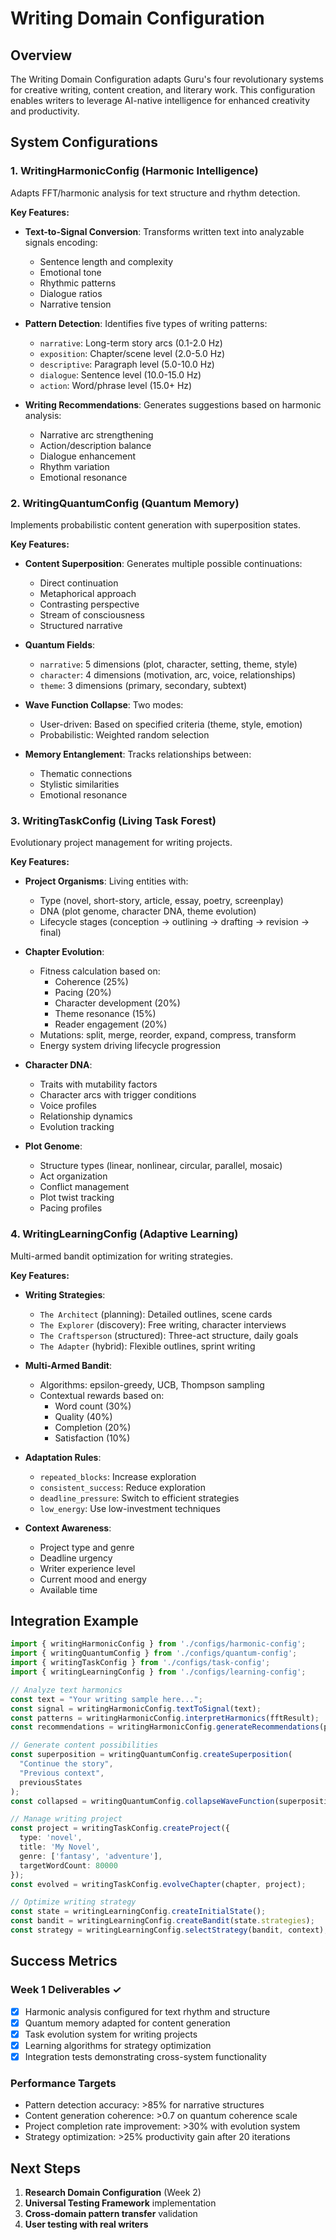# Writing Domain Configuration

## Overview

The Writing Domain Configuration adapts Guru's four revolutionary systems for creative writing, content creation, and literary work. This configuration enables writers to leverage AI-native intelligence for enhanced creativity and productivity.

## System Configurations

### 1. WritingHarmonicConfig (Harmonic Intelligence)

Adapts FFT/harmonic analysis for text structure and rhythm detection.

**Key Features:**
- **Text-to-Signal Conversion**: Transforms written text into analyzable signals encoding:
  - Sentence length and complexity
  - Emotional tone
  - Rhythmic patterns
  - Dialogue ratios
  - Narrative tension
  
- **Pattern Detection**: Identifies five types of writing patterns:
  - `narrative`: Long-term story arcs (0.1-2.0 Hz)
  - `exposition`: Chapter/scene level (2.0-5.0 Hz)
  - `descriptive`: Paragraph level (5.0-10.0 Hz)
  - `dialogue`: Sentence level (10.0-15.0 Hz)
  - `action`: Word/phrase level (15.0+ Hz)

- **Writing Recommendations**: Generates suggestions based on harmonic analysis:
  - Narrative arc strengthening
  - Action/description balance
  - Dialogue enhancement
  - Rhythm variation
  - Emotional resonance

### 2. WritingQuantumConfig (Quantum Memory)

Implements probabilistic content generation with superposition states.

**Key Features:**
- **Content Superposition**: Generates multiple possible continuations:
  - Direct continuation
  - Metaphorical approach
  - Contrasting perspective
  - Stream of consciousness
  - Structured narrative

- **Quantum Fields**:
  - `narrative`: 5 dimensions (plot, character, setting, theme, style)
  - `character`: 4 dimensions (motivation, arc, voice, relationships)
  - `theme`: 3 dimensions (primary, secondary, subtext)

- **Wave Function Collapse**: Two modes:
  - User-driven: Based on specified criteria (theme, style, emotion)
  - Probabilistic: Weighted random selection

- **Memory Entanglement**: Tracks relationships between:
  - Thematic connections
  - Stylistic similarities
  - Emotional resonance

### 3. WritingTaskConfig (Living Task Forest)

Evolutionary project management for writing projects.

**Key Features:**
- **Project Organisms**: Living entities with:
  - Type (novel, short-story, article, essay, poetry, screenplay)
  - DNA (plot genome, character DNA, theme evolution)
  - Lifecycle stages (conception → outlining → drafting → revision → final)
  
- **Chapter Evolution**:
  - Fitness calculation based on:
    - Coherence (25%)
    - Pacing (20%)
    - Character development (20%)
    - Theme resonance (15%)
    - Reader engagement (20%)
  - Mutations: split, merge, reorder, expand, compress, transform
  - Energy system driving lifecycle progression

- **Character DNA**:
  - Traits with mutability factors
  - Character arcs with trigger conditions
  - Voice profiles
  - Relationship dynamics
  - Evolution tracking

- **Plot Genome**:
  - Structure types (linear, nonlinear, circular, parallel, mosaic)
  - Act organization
  - Conflict management
  - Plot twist tracking
  - Pacing profiles

### 4. WritingLearningConfig (Adaptive Learning)

Multi-armed bandit optimization for writing strategies.

**Key Features:**
- **Writing Strategies**:
  - `The Architect` (planning): Detailed outlines, scene cards
  - `The Explorer` (discovery): Free writing, character interviews
  - `The Craftsperson` (structured): Three-act structure, daily goals
  - `The Adapter` (hybrid): Flexible outlines, sprint writing

- **Multi-Armed Bandit**:
  - Algorithms: epsilon-greedy, UCB, Thompson sampling
  - Contextual rewards based on:
    - Word count (30%)
    - Quality (40%)
    - Completion (20%)
    - Satisfaction (10%)

- **Adaptation Rules**:
  - `repeated_blocks`: Increase exploration
  - `consistent_success`: Reduce exploration
  - `deadline_pressure`: Switch to efficient strategies
  - `low_energy`: Use low-investment techniques

- **Context Awareness**:
  - Project type and genre
  - Deadline urgency
  - Writer experience level
  - Current mood and energy
  - Available time

## Integration Example

```typescript
import { writingHarmonicConfig } from './configs/harmonic-config';
import { writingQuantumConfig } from './configs/quantum-config';
import { writingTaskConfig } from './configs/task-config';
import { writingLearningConfig } from './configs/learning-config';

// Analyze text harmonics
const text = "Your writing sample here...";
const signal = writingHarmonicConfig.textToSignal(text);
const patterns = writingHarmonicConfig.interpretHarmonics(fftResult);
const recommendations = writingHarmonicConfig.generateRecommendations(patterns);

// Generate content possibilities
const superposition = writingQuantumConfig.createSuperposition(
  "Continue the story",
  "Previous context",
  previousStates
);
const collapsed = writingQuantumConfig.collapseWaveFunction(superposition, 'user', criteria);

// Manage writing project
const project = writingTaskConfig.createProject({
  type: 'novel',
  title: 'My Novel',
  genre: ['fantasy', 'adventure'],
  targetWordCount: 80000
});
const evolved = writingTaskConfig.evolveChapter(chapter, project);

// Optimize writing strategy
const state = writingLearningConfig.createInitialState();
const bandit = writingLearningConfig.createBandit(state.strategies);
const strategy = writingLearningConfig.selectStrategy(bandit, context);
```

## Success Metrics

### Week 1 Deliverables ✓
- [x] Harmonic analysis configured for text rhythm and structure
- [x] Quantum memory adapted for content generation
- [x] Task evolution system for writing projects
- [x] Learning algorithms for strategy optimization
- [x] Integration tests demonstrating cross-system functionality

### Performance Targets
- Pattern detection accuracy: >85% for narrative structures
- Content generation coherence: >0.7 on quantum coherence scale
- Project completion rate improvement: >30% with evolution system
- Strategy optimization: >25% productivity gain after 20 iterations

## Next Steps

1. **Research Domain Configuration** (Week 2)
2. **Universal Testing Framework** implementation
3. **Cross-domain pattern transfer** validation
4. **User testing with real writers**
